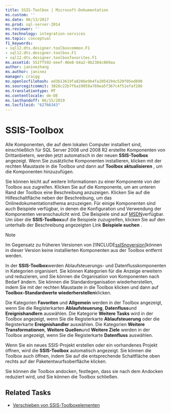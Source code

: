 ```yaml
---
title: SSIS-Toolbox | Microsoft-Dokumentation
ms.custom: ''
ms.date: 06/13/2017
ms.prod: sql-server-2014
ms.reviewer: ''
ms.technology: integration-services
ms.topic: conceptual
f1_keywords:
- sql12.dts.designer.toolboxcommon.F1
- sql12.dts.designer.toolbox.F1
- sql12.dts.designer.toolboxfavorites.F1
ms.assetid: 552ff592-eeef-46e8-b4a2-9b2384c869aa
author: janinezhang
ms.author: janinez
manager: craigg
ms.openlocfilehash: ed3b13619fa8206e9b4fa2054294c520f05ed890
ms.sourcegitcommit: 3026c22b7fba19059a769ea5f367c4f51efaf286
ms.translationtype: MT
ms.contentlocale: de-DE
ms.lasthandoff: 06/15/2019
ms.locfileid: "62766343"
---
```

# <a name="ssis-toolbox"></a>SSIS-Toolbox
  Alle Komponenten, die auf dem lokalen Computer installiert sind, einschließlich für SQL Server 2008 und 2008 R2 erstellte Komponenten von Drittanbietern, werden jetzt automatisch in der neuen **SSIS-Toolbox** angezeigt. Wenn Sie zusätzliche Komponenten installieren, klicken mit der rechten Maustaste in die Toolbox und dann auf **Toolbox aktualisieren** , um die Komponenten hinzuzufügen.  
  
 Sie können leicht auf weitere Informationen zu einer Komponente von der Toolbox aus zugreifen. Klicken Sie auf die Komponente, um am unteren Rand der Toolbox eine Beschreibung anzuzeigen. Klicken Sie auf die Hilfeschaltfläche neben der Beschreibung, um das Onlinedokumentationsthema anzuzeigen. Für einige Komponenten sind auch Beispiele verfügbar, in denen die Konfiguration und Verwendung der Komponenten veranschaulicht wird. Die Beispiele sind auf [MSDN](https://go.microsoft.com/fwlink/?LinkId=259189)verfügbar. Um über die **SSIS-Toolbox**auf die Beispiele zuzugreifen, klicken Sie auf den unterhalb der Beschreibung angezeigten Link **Beispiele suchen** .  
  
> [!NOTE]  
>  Im Gegensatz zu früheren Versionen von [!INCLUDE[ssISnoversion](../includes/ssisnoversion-md.md)]können in dieser Version keine installierten Komponenten aus der Toolbox entfernt werden.  
  
 In der **SSIS-Toolbox**werden Ablaufsteuerungs- und Datenflusskomponenten in Kategorien organisiert.  Sie können Kategorien für die Anzeige erweitern und reduzieren, und Sie können die Organisation von Komponenten nach Bedarf ändern.  Sie können die Standardorganisation wiederherstellen, indem Sie mit der rechten Maustaste in die Toolbox klicken und dann auf **Toolbox-Standardwerte wiederherstellen**klicken.  
  
 Die Kategorien **Favoriten** und **Allgemein** werden in der Toolbox angezeigt, wenn Sie die Registerkarten **Ablaufsteuerung**, **Datenfluss**und **Ereignishandlern** auswählen. Die Kategorie **Weitere Tasks** wird in der Toolbox angezeigt, wenn Sie die Registerkarte **Ablaufsteuerung** oder die Registerkarte **Ereignishandler** auswählen. Die Kategorien **Weitere Transformationen**, **Weitere Quellen**und **Weitere Ziele** werden in der Toolbox angezeigt, wenn Sie die Registerkarte **Datenfluss** auswählen.  
  
 Wenn Sie ein neues SSIS-Projekt erstellen oder ein vorhandenes Projekt öffnen, wird die **SSIS-Toolbox** automatisch angezeigt. Sie können die Toolbox auch öffnen, indem Sie auf die entsprechende Schaltfläche oben rechts auf der Paketentwurfsoberfläche klicken.  
  
 Sie können die Toolbox andocken, festlegen, dass sie nach dem Andocken reduziert wird, und Sie können die Toolbox schließen.  
  
## <a name="related-tasks"></a>Related Tasks  
  
-   [Verschieben von SSIS-Toolboxelementen](../../2014/integration-services/move-ssis-toolbox-items.md)  
  
  
